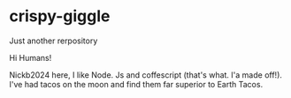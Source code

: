 # crispy-giggle
Just another rerpository


Hi Humans!

Nickb2024 here, I like Node. Js and coffescript (that's what. I'a made off!). I've had tacos on the moon and find them far superior to Earth Tacos.
